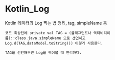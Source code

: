 # Kotlin_Log
Kotlin 데이터의 Log 찍는 법 정리, tag, simpleName 등
```
코드 최상단에 private val TAG = (플래그먼트나 액티비티이름)::class.java.simpleName 으로 선언하고
Log.d(TAG,dataModel.toString()) 이렇게 사용한다.

TAG를 선언해두면 Log를 찍어볼 때 편리하다.
```
